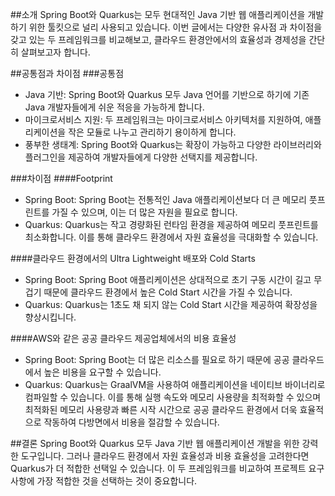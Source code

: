 ##소개
Spring Boot와 Quarkus는 모두 현대적인 Java 기반 웹 애플리케이션을 개발하기 위한 툴킷으로 널리 사용되고 있습니다. 이번 글에서는 다양한 유사점 과 차이점을 갖고 있는 두 프레임워크를 비교해보고, 클라우드 환경안에서의 효율성과 경제성을 간단히 살펴보고자 합니다.

##공통점과 차이점
###공통점
-	Java 기반: Spring Boot와 Quarkus 모두 Java 언어를 기반으로 하기에 기존 Java 개발자들에게 쉬운 적응을 가능하게 합니다.
-	마이크로서비스 지원: 두 프레임워크는 마이크로서비스 아키텍처를 지원하여, 애플리케이션을 작은 모듈로 나누고 관리하기 용이하게 합니다.
-	풍부한 생태계: Spring Boot와 Quarkus는 확장이 가능하고 다양한 라이브러리와 플러그인을 제공하여 개발자들에게 다양한 선택지를 제공합니다.

###차이점
####Footprint
-	Spring Boot: Spring Boot는 전통적인 Java 애플리케이션보다 더 큰 메모리 풋프린트를 가질 수 있으며, 이는 더 많은 자원을 필요로 합니다.
-	Quarkus: Quarkus는 작고 경량화된 런타임 환경을 제공하여 메모리 풋프린트를 최소화합니다. 이를 통해 클라우드 환경에서 자원 효율성을 극대화할 수 있습니다.

####클라우드 환경에서의 Ultra Lightweight 배포와 Cold Starts
-	Spring Boot: Spring Boot 애플리케이션은 상대적으로 초기 구동 시간이 길고 무겁기 때문에 클라우드 환경에서 높은 Cold Start 시간을 가질 수 있습니다.
-	Quarkus: Quarkus는 1초도 채 되지 않는 Cold Start 시간을 제공하여 확장성을 향상시킵니다.

####AWS와 같은 공공 클라우드 제공업체에서의 비용 효율성
-	Spring Boot: Spring Boot는 더 많은 리소스를 필요로 하기 때문에 공공 클라우드에서 높은 비용을 요구할 수 있습니다.
-	Quarkus: Quarkus는 GraalVM을 사용하여 애플리케이션을 네이티브 바이너리로 컴파일할 수 있습니다. 이를 통해 실행 속도와 메모리 사용량을 최적화할 수 있으며 최적화된 메모리 사용량과 빠른 시작 시간으로 공공 클라우드 환경에서 더욱 효율적으로 작동하여 다방면에서 비용을 절감할 수 있습니다.

##결론
Spring Boot와 Quarkus 모두 Java 기반 웹 애플리케이션 개발을 위한 강력한 도구입니다. 그러나 클라우드 환경에서 자원 효율성과 비용 효율성을 고려한다면 Quarkus가 더 적합한 선택일 수 있습니다. 이 두 프레임워크를 비교하여 프로젝트 요구 사항에 가장 적합한 것을 선택하는 것이 중요합니다.
